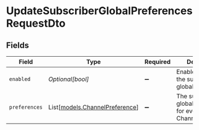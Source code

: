 # UpdateSubscriberGlobalPreferencesRequestDto


## Fields

| Field                                                            | Type                                                             | Required                                                         | Description                                                      |
| ---------------------------------------------------------------- | ---------------------------------------------------------------- | ---------------------------------------------------------------- | ---------------------------------------------------------------- |
| `enabled`                                                        | *Optional[bool]*                                                 | :heavy_minus_sign:                                               | Enable or disable the subscriber global preferences.             |
| `preferences`                                                    | List[[models.ChannelPreference](../models/channelpreference.md)] | :heavy_minus_sign:                                               | The subscriber global preferences for every ChannelTypeEnum.     |